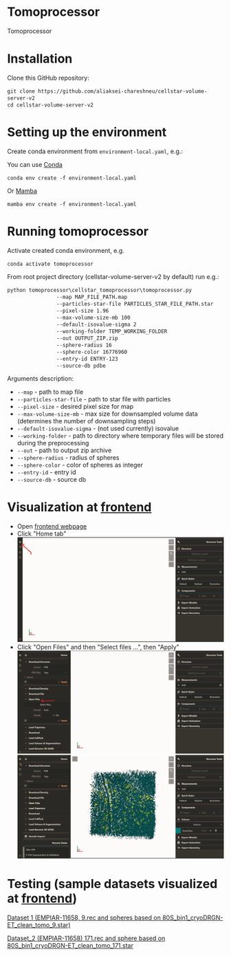 # Tomoprocessor

Tomoprocessor

# Installation

Clone this GitHub repository: 

```
git clone https://github.com/aliaksei-chareshneu/cellstar-volume-server-v2
cd cellstar-volume-server-v2
```

# Setting up the environment

Create conda environment from `environment-local.yaml`, e.g.:

You can use [Conda](https://conda.io/projects/conda/en/latest/user-guide/install/index.html)

```
conda env create -f environment-local.yaml
```


Or [Mamba](https://mamba.readthedocs.io/en/latest/installation.html)

```
mamba env create -f environment-local.yaml
```

# Running tomoprocessor
Activate created conda environment, e.g.

```
conda activate tomoprocessor
```

From root project directory (cellstar-volume-server-v2 by default) run e.g.:


<!-- TODO add args -->
```
python tomoprocessor\cellstar_tomoprocessor\tomoprocessor.py
                --map MAP_FILE_PATH.map
                --particles-star-file PARTICLES_STAR_FILE_PATH.star
                --pixel-size 1.96
                --max-volume-size-mb 100
                --default-isovalue-sigma 2
                --working-folder TEMP_WORKING_FOLDER
                --out OUTPUT_ZIP.zip
                --sphere-radius 16
                --sphere-color 16776960
                --entry-id ENTRY-123
                --source-db pdbe

```

Arguments description:
 <!-- - `--csv_with_entry_ids` - csv file with entry ids and info for preprocessor, default - test-data\preprocessor\db_building_parameters_all_entries.csv (not recommended to use default for users, as it requires static files to be hosted at specific location, use --csv_with_entry_ids test-data/preprocessor/db_building_parameters_custom_entries.csv instead) -->
 <!-- - `--raw_input_files_dir` dir with raw input files for preprocessor, default - test-data/preprocessor//raw_input_files
 - `--db_path` - path to db folder, default - test-data/db -->
 - `--map` - path to map file
 - `--particles-star-file` - path to star file with particles
 - `--pixel-size` - desired pixel size for map
 - `--max-volume-size-mb` - max size for downsampled volume data (determines the number of downsampling steps)
 - `--default-isovalue-sigma` - (not used currently) isovalue
 - `--working-folder` - path to directory where temporary files will be stored during the preprocessing
 - `--out` - path to output zip archive
 - `--sphere-radius` - radius of spheres
 - `--sphere-color` - color of spheres as integer
 - `--entry-id` - entry id
 - `--source-db` - source db


# Visualization at [frontend](https://aliaksei-chareshneu.github.io/tomo-project/index.html)
 - Open [frontend webpage](https://aliaksei-chareshneu.github.io/tomo-project/index.html)
 - Click "Home tab"
 ![Alt text](image.png)
 - Click "Open Files" and then "Select files ...", then "Apply"
 ![Alt text](image-1.png)
 ![Alt text](image-2.png)

# Testing (sample datasets visualized at [frontend](https://aliaksei-chareshneu.github.io/tomo-project/index.html))

[Dataset 1 (EMPIAR-11658, 9.rec and spheres based on 80S_bin1_cryoDRGN-ET_clean_tomo_9.star)](https://aliaksei-chareshneu.github.io/tomo-project/index.html?data-source=https://aliaksei-chareshneu.github.io/tomo-project/test_zip.zip)

[Dataset_2 (EMPIAR-11658) 171.rec and sphere based on 80S_bin1_cryoDRGN-ET_clean_tomo_171.star](https://aliaksei-chareshneu.github.io/tomo-project/index.html?data-source=https://aliaksei-chareshneu.github.io/tomo-project/171.zip)